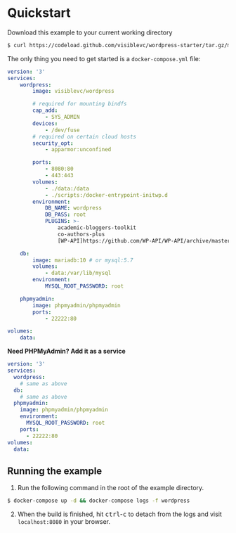 # Quickstart

Download this example to your current working directory

```sh
$ curl https://codeload.github.com/visiblevc/wordpress-starter/tar.gz/master | tar -xz --strip 1 wordpress-starter-master/example
```

The only thing you need to get started is a `docker-compose.yml` file:

```yml
version: '3'
services:
    wordpress:
        image: visiblevc/wordpress

        # required for mounting bindfs
        cap_add:
            - SYS_ADMIN
        devices:
            - /dev/fuse
        # required on certain cloud hosts
        security_opt:
            - apparmor:unconfined

        ports:
            - 8080:80
            - 443:443
        volumes:
            - ./data:/data
            - ./scripts:/docker-entrypoint-initwp.d
        environment:
            DB_NAME: wordpress
            DB_PASS: root
            PLUGINS: >-
                academic-bloggers-toolkit
                co-authors-plus
                [WP-API]https://github.com/WP-API/WP-API/archive/master.zip

    db:
        image: mariadb:10 # or mysql:5.7
        volumes:
            - data:/var/lib/mysql
        environment:
            MYSQL_ROOT_PASSWORD: root

    phpmyadmin:
        image: phpmyadmin/phpmyadmin
        ports:
            - 22222:80

volumes:
    data:
```

**Need PHPMyAdmin? Add it as a service**

```yml
version: '3'
services:
  wordpress:
    # same as above
  db:
    # same as above
  phpmyadmin:
    image: phpmyadmin/phpmyadmin
    environment:
      MYSQL_ROOT_PASSWORD: root
    ports:
      - 22222:80
volumes:
  data:
```

## Running the example

1.  Run the following command in the root of the example directory.

```sh
$ docker-compose up -d && docker-compose logs -f wordpress
```

2.  When the build is finished, hit <kbd>ctrl</kbd>-<kbd>c</kbd> to detach from the logs and visit `localhost:8080` in your browser.

